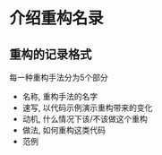 # 介绍重构名录
## 重构的记录格式
每一种重构手法分为5个部分
- 名称, 重构手法的名字
- 速写, 以代码示例演示重构带来的变化
- 动机, 什么情况下该/不该做这个重构
- 做法, 如何重构这类代码
- 范例